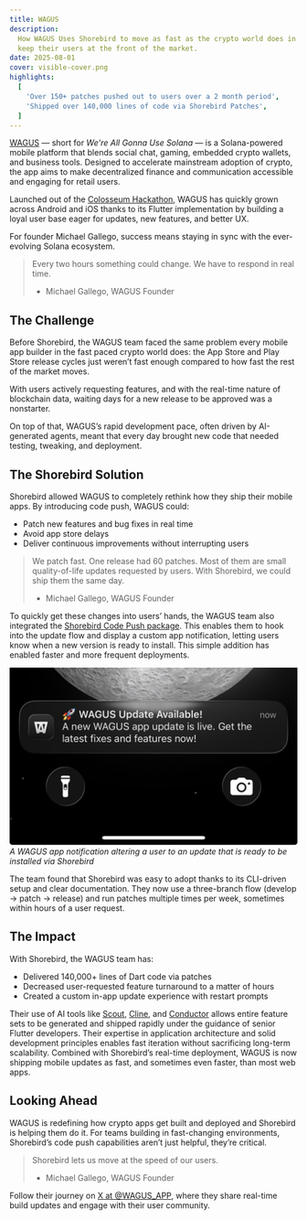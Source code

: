 ```yaml
---
title: WAGUS
description:
  How WAGUS Uses Shorebird to move as fast as the crypto world does in order to
  keep their users at the front of the market.
date: 2025-08-01
cover: visible-cover.png
highlights:
  [
    'Over 150+ patches pushed out to users over a 2 month period',
    'Shipped over 140,000 lines of code via Shorebird Patches',
  ]
---
```


[WAGUS](https://wagus.app/) — short for _We're All Gonna Use Solana_ — is a
Solana-powered mobile platform that blends social chat, gaming, embedded crypto
wallets, and business tools. Designed to accelerate mainstream adoption of
crypto, the app aims to make decentralized finance and communication accessible
and engaging for retail users.

Launched out of the [Colosseum Hackathon](https://www.colosseum.com/hackathon),
WAGUS has quickly grown across Android and iOS thanks to its Flutter
implementation by building a loyal user base eager for updates, new features,
and better UX.

For founder Michael Gallego, success means staying in sync with the
ever-evolving Solana ecosystem.

> Every two hours something could change. We have to respond in real time.
>
> - Michael Gallego, WAGUS Founder

## The Challenge

Before Shorebird, the WAGUS team faced the same problem every mobile app builder
in the fast paced crypto world does: the App Store and Play Store release cycles
just weren’t fast enough compared to how fast the rest of the market moves.

With users actively requesting features, and with the real-time nature of
blockchain data, waiting days for a new release to be approved was a nonstarter.

On top of that, WAGUS’s rapid development pace, often driven by AI-generated
agents, meant that every day brought new code that needed testing, tweaking, and
deployment.

## The Shorebird Solution

Shorebird allowed WAGUS to completely rethink how they ship their mobile apps.
By introducing code push, WAGUS could:

- Patch new features and bug fixes in real time
- Avoid app store delays
- Deliver continuous improvements without interrupting users

> We patch fast. One release had 60 patches. Most of them are small
> quality-of-life updates requested by users. With Shorebird, we could ship them
> the same day.
>
> - Michael Gallego, WAGUS Founder

To quickly get these changes into users’ hands, the WAGUS team also integrated
the [Shorebird Code Push package](https://pub.dev/packages/shorebird_code_push).
This enables them to hook into the update flow and display a custom app
notification, letting users know when a new version is ready to install. This
simple addition has enabled faster and more frequent deployments.

![A WAGUS app notification altering a user to an update that is ready to be installed via Shorebird](../../assets/success-stories/wagus/update_notification.jpeg)
_A WAGUS app notification altering a user to an update that is ready to be
installed via Shorebird_

The team found that Shorebird was easy to adopt thanks to its CLI-driven setup
and clear documentation. They now use a three-branch flow (develop → patch →
release) and run patches multiple times per week, sometimes within hours of a
user request.

## The Impact

With Shorebird, the WAGUS team has:

- Delivered 140,000+ lines of Dart code via patches
- Decreased user-requested feature turnaround to a matter of hours
- Created a custom in-app update experience with restart prompts

Their use of AI tools like [Scout](https://scout.new),
[Cline](https://cline.bot), and [Conductor](https://conductor.build) allows
entire feature sets to be generated and shipped rapidly under the guidance of
senior Flutter developers. Their expertise in application architecture and solid
development principles enables fast iteration without sacrificing long-term
scalability. Combined with Shorebird’s real-time deployment, WAGUS is now
shipping mobile updates as fast, and sometimes even faster, than most web apps.

## Looking Ahead

WAGUS is redefining how crypto apps get built and deployed and Shorebird is
helping them do it. For teams building in fast-changing environments,
Shorebird’s code push capabilities aren’t just helpful, they’re critical.

> Shorebird lets us move at the speed of our users.
>
> - Michael Gallego, WAGUS Founder

Follow their journey on [X at @WAGUS_APP](https://x.com/WAGUS_APP), where they
share real-time build updates and engage with their user community.
